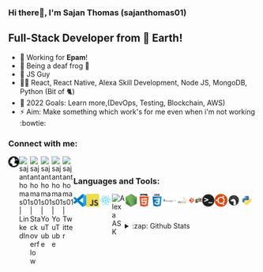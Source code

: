 ### Hi there👋, I'm Sajan Thomas (sajanthomas01) 

## Full-Stack Developer from 🌴 Earth!

- 🏢 Working for **Epam**!
- 🐸 Being a deaf frog 🤣
- 🎁 JS Guy
- 👨‍💻 React, React Native, Alexa Skill Development, Node JS, MongoDB, Python (Bit of 🐈)
- 🥅 2022 Goals: Learn more,(DevOps, Testing, Blockchain, AWS)
- ⚡ Aim: Make something which work's for me even when i'm not working :bowtie:

### Connect with me:

[<img align="left" alt="sajan.dev" width="22px" src="https://raw.githubusercontent.com/iconic/open-iconic/master/svg/globe.svg" />][website]
[<img align="left" alt="sajanthomas01 | LinkedIn" width="22px" src="https://cdn.jsdelivr.net/npm/simple-icons@v3/icons/linkedin.svg" />][linkedin]
[<img align="left" alt="sajanthomas01 | Stackoverflow" width="22px" src="https://cdn.jsdelivr.net/npm/simple-icons@3.6.0/icons/stackoverflow.svg" />][stackoverflow]
[<img align="left" alt="sajanthomas01 | YouTube" width="22px" src="https://cdn.jsdelivr.net/npm/simple-icons@v3/icons/youtube.svg" />][youtube]
[<img align="left" alt="sajanthomas01 | YouTube" width="22px" src="https://cdn.jsdelivr.net/npm/simple-icons@3.6.0/icons/medium.svg" />][medium]
[<img align="left" alt="sajanthomas01 | Twitter" width="22px" src="https://cdn.jsdelivr.net/npm/simple-icons@v3/icons/twitter.svg" />][twitter]

<br />

### Languages and Tools:

<img align="left" alt="Visual Studio Code" width="26px" src="https://raw.githubusercontent.com/github/explore/80688e429a7d4ef2fca1e82350fe8e3517d3494d/topics/visual-studio-code/visual-studio-code.png" />
<img align="left" alt="JavaScript" width="26px" src="https://raw.githubusercontent.com/github/explore/80688e429a7d4ef2fca1e82350fe8e3517d3494d/topics/javascript/javascript.png" />
<img align="left" alt="React" width="26px" src="https://raw.githubusercontent.com/github/explore/80688e429a7d4ef2fca1e82350fe8e3517d3494d/topics/react/react.png" />
<img align="left" alt="Alexa ASK" width="26px" src="https://m.media-amazon.com/images/G/01/AlexaDevPortal/alexa.CB473388935._CB1539290662_.png" />
<img align="left" alt="Node.js" width="26px" src="https://raw.githubusercontent.com/github/explore/80688e429a7d4ef2fca1e82350fe8e3517d3494d/topics/nodejs/nodejs.png" />
<img align="left" alt="HTML5" width="26px" src="https://raw.githubusercontent.com/github/explore/80688e429a7d4ef2fca1e82350fe8e3517d3494d/topics/html/html.png" />
<img align="left" alt="CSS3" width="26px" src="https://raw.githubusercontent.com/github/explore/80688e429a7d4ef2fca1e82350fe8e3517d3494d/topics/css/css.png" />
<img align="left" alt="MongoDB" width="26px" src="https://raw.githubusercontent.com/github/explore/80688e429a7d4ef2fca1e82350fe8e3517d3494d/topics/mongodb/mongodb.png" />
<img align="left" alt="MySQL" width="26px" src="https://raw.githubusercontent.com/github/explore/80688e429a7d4ef2fca1e82350fe8e3517d3494d/topics/mysql/mysql.png" />
<img align="left" alt="Git" width="26px" src="https://raw.githubusercontent.com/github/explore/80688e429a7d4ef2fca1e82350fe8e3517d3494d/topics/git/git.png" />
<img align="left" alt="Terminal" width="26px" src="https://raw.githubusercontent.com/github/explore/80688e429a7d4ef2fca1e82350fe8e3517d3494d/topics/terminal/terminal.png" />
<img align="left" alt="Ubuntu" width="26px" src="https://raw.githubusercontent.com/github/explore/80688e429a7d4ef2fca1e82350fe8e3517d3494d/topics/ubuntu/ubuntu.png" />
<img align="left" alt="Deno" width="26px" src="https://raw.githubusercontent.com/github/explore/361e2821e2dea67711cde99c9c40ed357061cf27/topics/deno/deno.png" />
<img align="left" alt="Python" width="26px" src="https://raw.githubusercontent.com/github/explore/361e2821e2dea67711cde99c9c40ed357061cf27/topics/python/python.png" />

## <br />

<details>
  <summary>:zap: Github Stats</summary>

  <img align="left" alt="sjanthomas01 Github Stats" src="https://github-readme-stats.vercel.app/api?username=sajanthomas01&include_all_commits=true&count_private=true&show_icons=true&line_height=20&title_color=7A7ADB&icon_color=2234AE&text_color=D3D3D3&bg_color=0,000000,130F40" />

</details>

[website]: https://sajan.dev
[twitter]: https://twitter.com/sajanthomas01
[youtube]: https://www.youtube.com/c/sajanthomas01
[linkedin]: https://www.linkedin.com/in/sajanthomas01/
[stackoverflow]: https://stackoverflow.com/users/8515675/sajanthomas01
[medium]: https://medium.com/@sajanthomas01
